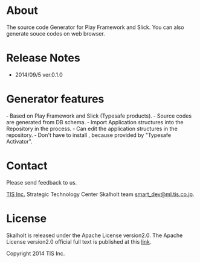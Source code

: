 # About

The source code Generator for Play Framework and Slick.
You can also generate souce codes on web browser.

# Release Notes

- 2014/09/5 ver.0.1.0

# Generator features

‐ Based on Play Framework and Slick (Typesafe products).
‐ Source codes are generated from DB schema.
‐ Import Application structures into the Repository in the process.
‐ Can edit the application structures in the repository.
‐ Don't have to install , because provided by  "Typesafe Activator".

# Contact

Please send feedback to us.

[TIS Inc.](http://www.tis.co.jp)
Strategic Technology Center
Skalholt team
<smart_dev@ml.tis.co.jp>.

# License

Skalholt is released under the Apache License version2.0.
The Apache License version2.0 official full text is published at this [link](http://www.apache.org/licenses/LICENSE-2.0.html).

Copyright 2014 TIS Inc.